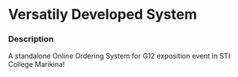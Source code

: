 # Versatily Developed System

### Description
A standalone Online Ordering System for G12 exposition event in STI College Marikina!